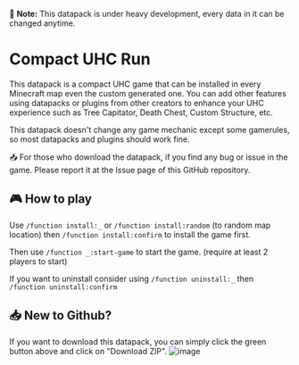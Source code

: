 📄 **Note:** This datapack is under heavy development, every data in it can be changed anytime.

# Compact UHC Run

This datapack is a compact UHC game that can be installed in every Minecraft map even the custom generated one. 
You can add other features using datapacks or plugins from other creators to enhance your UHC experience such as Tree Capitator, Death Chest, Custom Structure, etc. 

This datapack doesn't change any game mechanic except some gamerules, so most datapacks and plugins should work fine.

📥 For those who download the datapack, if you find any bug or issue in the game. Please report it at the Issue page of this GitHub repository.

## 🎮 How to play

Use `/function install:_` or `/function install:random` (to random map location) then `/function install:confirm` to install the game first.

Then use `/function _:start-game` to start the game. (require at least 2 players to start)

If you want to uninstall consider using `/function uninstall:_` then `/function uninstall:confirm`

## 📥 New to Github?

If you want to download this datapack, you can simply click the green button above and click on "Download ZIP".
![image](https://github.com/CrazyWichGG/Compact-UHC-Run/assets/88188545/051938ad-1523-477a-88fe-c8c935a255d4)
